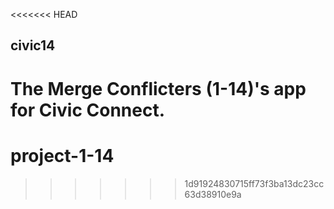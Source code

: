 <<<<<<< HEAD
## civic14
The Merge Conflicters (1-14)'s app for Civic Connect.
=======
# project-1-14
>>>>>>> 1d91924830715ff73f3ba13dc23cc63d38910e9a
